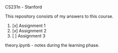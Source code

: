 CS231n - Stanford

This repository consists of my answers to this course. 
1. [x] Assignment 1
2. [x] Assignment 2 
3. [ ] Assignment 3

theory.ipynb - notes during the learning phase.
